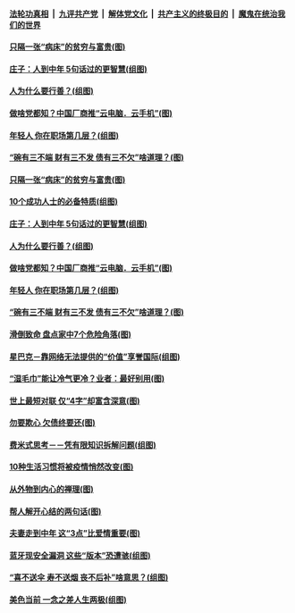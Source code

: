 

####  [法轮功真相](../../../../basic/blob/master/README.md?t=09200502) &nbsp;|&nbsp; [九评共产党](../../../../9ping.md/blob/master/README.md?t=09200502) &nbsp;|&nbsp; [解体党文化](../../../../jtdwh.md/blob/master/README.md?t=09200502)  &nbsp;|&nbsp; [共产主义的终极目的](../../../../gczydzjmd.md/blob/master/README.md?t=09200502) &nbsp;|&nbsp; [魔鬼在统治我们的世界](../../../../mgztzwmdsj.md/blob/master/README.md?t=09200502) 

#### [只隔一张“病床”的贫穷与富贵(图)](../pages/p8/946620.md?t=09200502) 

#### [庄子：人到中年 5句话过的更智慧(组图)](../pages/p8/946596.md?t=09200502) 

#### [人为什么要行善？(组图)](../pages/p8/946265.md?t=09200502) 

#### [做啥党都知？中国厂商推“云电脑．云手机”(图)](../pages/p8/946444.md?t=09200502) 

#### [年轻人 你在职场第几层？(组图)](../pages/p8/946231.md?t=09200502) 

#### [“碗有三不端 财有三不发 债有三不欠”啥道理？(图)](../pages/p8/946011.md?t=09200502) 

#### [只隔一张“病床”的贫穷与富贵(图)](../pages/p8/946620.md?t=09200502) 

#### [10个成功人士的必备特质(组图)](../pages/p8/946312.md?t=09200502) 

#### [庄子：人到中年 5句话过的更智慧(组图)](../pages/p8/946596.md?t=09200502) 

#### [人为什么要行善？(组图)](../pages/p8/946265.md?t=09200502) 

#### [做啥党都知？中国厂商推“云电脑．云手机”(图)](../pages/p8/946444.md?t=09200502) 

#### [年轻人 你在职场第几层？(组图)](../pages/p8/946231.md?t=09200502) 

#### [“碗有三不端 财有三不发 债有三不欠”啥道理？(图)](../pages/p8/946011.md?t=09200502) 

#### [滑倒致命 盘点家中7个危险角落(图)](../pages/p8/946407.md?t=09200502) 

#### [星巴克－靠网络无法提供的“价值”享誉国际(组图)](../pages/p8/945895.md?t=09200502) 

#### [“湿毛巾”能让冷气更冷？业者：最好别用(图)](../pages/p8/946414.md?t=09200502) 

#### [世上最短对联 仅“4字”却富含深意(图)](../pages/p8/946352.md?t=09200502) 

#### [勿要欺心 欠债终要还(图)](../pages/p8/945761.md?t=09200502) 

#### [费米式思考－－凭有限知识拆解问题(组图)](../pages/p8/945890.md?t=09200502) 

#### [10种生活习惯将被疫情悄然改变(图)](../pages/p8/945871.md?t=09200502) 

#### [从外物到内心的禅理(图)](../pages/p8/945750.md?t=09200502) 

#### [帮人解开心结的两句话(图)](../pages/p8/945754.md?t=09200502) 

#### [夫妻走到中年 这“3点”比爱情重要(图)](../pages/p8/946183.md?t=09200502) 

#### [蓝牙现安全漏洞 这些“版本”恐遭骇(组图)](../pages/p8/946130.md?t=09200502) 

#### [“喜不送伞 寿不送烟 丧不后补”啥意思？(组图)](../pages/p8/946008.md?t=09200502) 

#### [美色当前 一念之差人生两极(组图)](../pages/p8/945580.md?t=09200502) 


